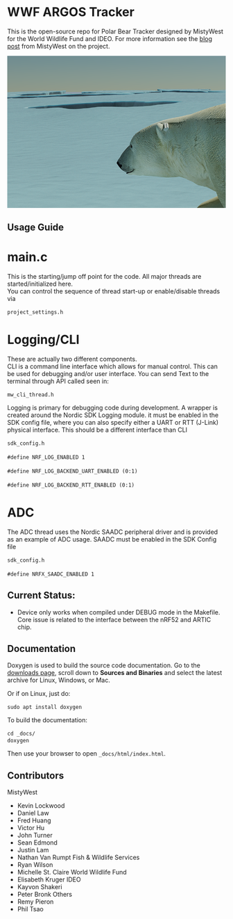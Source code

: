 # WWF ARGOS Tracker

This is the open-source repo for Polar Bear Tracker designed by MistyWest for the World Wildlife Fund and IDEO. 
For more information see the [blog post](https://www.mistywest.com/posts/project/wwf-polar-bear-tracker/) from MistyWest on the project.

![Polar tracker](assets/WW02%20Bear%20Tag_Arctic_backup.108.png)

## Usage Guide

# main.c

This is the starting/jump off point for the code. All major threads are started/initialized here.  
You can control the sequence of thread start-up or enable/disable threads via 
```
project_settings.h
```

# Logging/CLI
These are actually two different components.  
CLI is a command line interface which allows for manual
control.  This can be used for debugging and/or user interface.  You can send Text to the terminal
through API called seen in:
```
mw_cli_thread.h
```

Logging is primary for debugging code during development. A wrapper is created around the Nordic SDK
Logging module.  it must be enabled in the SDK config file, where you can also specify either a UART 
or RTT (J-Link) physical interface. This should be a different interface than CLI
```
sdk_config.h

#define NRF_LOG_ENABLED 1

#define NRF_LOG_BACKEND_UART_ENABLED (0:1)

#define NRF_LOG_BACKEND_RTT_ENABLED (0:1)
```

# ADC
The ADC thread uses the Nordic SAADC peripheral driver and is provided as an example of ADC usage.
SAADC must be enabled in the SDK Config file
```
sdk_config.h

#define NRFX_SAADC_ENABLED 1
```

## Current Status:
- Device only works when compiled under DEBUG mode in the Makefile.  Core issue is related to the interface between the nRF52 and ARTIC chip.


## Documentation

Doxygen is used to build the source code documentation. Go to the [downloads page](http://www.doxygen.nl/download.html), scroll down to **Sources and Binaries** and select the latest archive for Linux, Windows, or Mac.

Or if on Linux, just do:

```
sudo apt install doxygen
```

To build the documentation:

```
cd _docs/
doxygen
```

Then use your browser to open `_docs/html/index.html`.


## Contributors
MistyWest
- Kevin Lockwood
- Daniel Law
- Fred Huang
- Victor Hu
- John Turner
- Sean Edmond
- Justin Lam
- Nathan Van Rumpt
Fish & Wildlife Services
- Ryan Wilson
- Michelle St. Claire
World Wildlife Fund
- Elisabeth Kruger
IDEO
- Kayvon Shakeri
- Peter Bronk
Others
- Remy Pieron
- Phil Tsao
